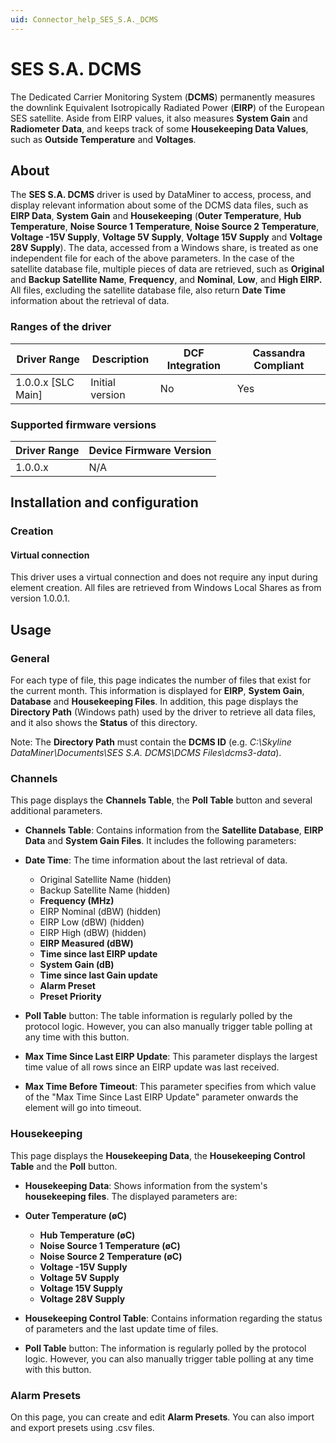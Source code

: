 ```yaml
---
uid: Connector_help_SES_S.A._DCMS
---
```


# SES S.A. DCMS

The Dedicated Carrier Monitoring System (**DCMS**) permanently measures the downlink Equivalent Isotropically Radiated Power (**EIRP**) of the European SES satellite. Aside from EIRP values, it also measures **System Gain** and **Radiometer** **Data**, and keeps track of some **Housekeeping Data Values**, such as **Outside Temperature** and **Voltages**.

## About

The **SES S.A. DCMS** driver is used by DataMiner to access, process, and display relevant information about some of the DCMS data files, such as **EIRP Data**, **System Gain** and **Housekeeping** (**Outer Temperature**, **Hub Temperature**, **Noise Source 1 Temperature**, **Noise Source 2 Temperature**, **Voltage -15V Supply**, **Voltage 5V Supply**, **Voltage 15V Supply** and **Voltage 28V Supply**). The data, accessed from a Windows share, is treated as one independent file for each of the above parameters. In the case of the satellite database file, multiple pieces of data are retrieved, such as **Original** and **Backup Satellite Name**, **Frequency**, and **Nominal**, **Low**, and **High EIRP.** All files, excluding the satellite database file, also return **Date Time** information about the retrieval of data.

### Ranges of the driver

| **Driver Range**     | **Description** | **DCF Integration** | **Cassandra Compliant** |
|----------------------|-----------------|---------------------|-------------------------|
| 1.0.0.x \[SLC Main\] | Initial version | No                  | Yes                     |

### Supported firmware versions

| **Driver Range** | **Device Firmware Version** |
|------------------|-----------------------------|
| 1.0.0.x          | N/A                         |

## Installation and configuration

### Creation

#### Virtual connection

This driver uses a virtual connection and does not require any input during element creation. All files are retrieved from Windows Local Shares as from version 1.0.0.1.

## Usage

### General

For each type of file, this page indicates the number of files that exist for the current month. This information is displayed for **EIRP**, **System Gain**, **Database** and **Housekeeping Files**. In addition, this page displays the **Directory Path** (Windows path) used by the driver to retrieve all data files, and it also shows the **Status** of this directory.

Note: The **Directory Path** must contain the **DCMS ID** (e.g. *C:\Skyline DataMiner\Documents\SES S.A. DCMS\DCMS Files\dcms3-data*).

### Channels

This page displays the **Channels Table**, the **Poll Table** button and several additional parameters.

- **Channels Table**: Contains information from the **Satellite Database**, **EIRP Data** and **System Gain Files**. It includes the following parameters:

- **Date Time**: The time information about the last retrieval of data.
  - Original Satellite Name (hidden)
  - Backup Satellite Name (hidden)
  - **Frequency (MHz)**
  - EIRP Nominal (dBW) (hidden)
  - EIRP Low (dBW) (hidden)
  - EIRP High (dBW) (hidden)
  - **EIRP Measured (dBW)**
  - **Time since last EIRP update**
  - **System Gain (dB)**
  - **Time since last Gain update**
  - **Alarm Preset**
  - **Preset Priority**

- **Poll Table** button: The table information is regularly polled by the protocol logic. However, you can also manually trigger table polling at any time with this button.

- **Max Time Since Last EIRP Update**: This parameter displays the largest time value of all rows since an EIRP update was last received.

- **Max Time Before Timeout**: This parameter specifies from which value of the "Max Time Since Last EIRP Update" parameter onwards the element will go into timeout.

### Housekeeping

This page displays the **Housekeeping Data**, the **Housekeeping Control Table** and the **Poll** button.

- **Housekeeping Data**: Shows information from the system's **housekeeping files**. The displayed parameters are:

- **Outer Temperature (øC)**
  - **Hub Temperature (øC)**
  - **Noise Source 1 Temperature (øC)**
  - **Noise Source 2 Temperature (øC)**
  - **Voltage -15V Supply**
  - **Voltage 5V Supply**
  - **Voltage 15V Supply**
  - **Voltage 28V Supply**

- **Housekeeping Control Table**: Contains information regarding the status of parameters and the last update time of files.

- **Poll Table** button: The information is regularly polled by the protocol logic. However, you can also manually trigger table polling at any time with this button.

### Alarm Presets

On this page, you can create and edit **Alarm Presets**. You can also import and export presets using .csv files.
